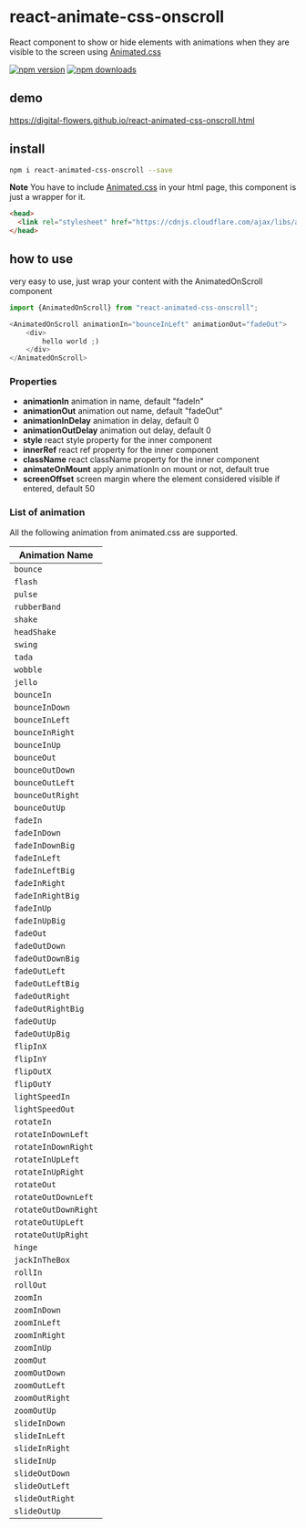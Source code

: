 # react-animate-css-onscroll
React component to show or hide elements with animations when they are visible to the screen using [Animated.css](https://daneden.github.io/animate.css/)

[![npm version](https://img.shields.io/npm/v/react-animated-css-onscroll.svg?style=flat-square)](https://www.npmjs.com/package/react-animated-css-onscroll)
[![npm downloads](https://img.shields.io/npm/dt/react-animated-css-onscroll.svg?style=flat-square)](https://www.npmjs.com/package/react-animated-css-onscroll)

## demo
https://digital-flowers.github.io/react-animated-css-onscroll.html

## install

```bash
npm i react-animated-css-onscroll --save
```
**Note** You have to include [Animated.css](https://daneden.github.io/animate.css/) in your html page, this component is just a wrapper for it.

```html
<head>
  <link rel="stylesheet" href="https://cdnjs.cloudflare.com/ajax/libs/animate.css/3.5.2/animate.min.css">
</head>
```

## how to use
very easy to use, just wrap your content with the AnimatedOnScroll component
```javascript
import {AnimatedOnScroll} from "react-animated-css-onscroll";

<AnimatedOnScroll animationIn="bounceInLeft" animationOut="fadeOut">
    <div>
        hello world ;)
    </div>
</AnimatedOnScroll>

```

### Properties

- **animationIn** animation in name, default "fadeIn"
- **animationOut** animation out name, default "fadeOut"
- **animationInDelay** animation in delay, default 0
- **animationOutDelay** animation out delay, default 0
- **style** react style property for the inner component
- **innerRef** react ref property for the inner component
- **className** react className property for the inner component
- **animateOnMount** apply animationIn on mount or not, default true
- **screenOffset** screen margin where the element considered visible if entered, default 50

### List of animation
All the following animation from animated.css are supported.

| ﻿Animation Name |
|--------------------|
| `bounce` |
| `flash` |
| `pulse` |
| `rubberBand` |
| `shake` |
| `headShake` |
| `swing` |
| `tada` |
| `wobble` |
| `jello` |
| `bounceIn` |
| `bounceInDown` |
| `bounceInLeft` |
| `bounceInRight` |
| `bounceInUp` |
| `bounceOut` |
| `bounceOutDown` |
| `bounceOutLeft` |
| `bounceOutRight` |
| `bounceOutUp` |
| `fadeIn` |
| `fadeInDown` |
| `fadeInDownBig` |
| `fadeInLeft` |
| `fadeInLeftBig` |
| `fadeInRight` |
| `fadeInRightBig` |
| `fadeInUp` |
| `fadeInUpBig` |
| `fadeOut` |
| `fadeOutDown` |
| `fadeOutDownBig` |
| `fadeOutLeft` |
| `fadeOutLeftBig` |
| `fadeOutRight` |
| `fadeOutRightBig` |
| `fadeOutUp` |
| `fadeOutUpBig` |
| `flipInX` |
| `flipInY` |
| `flipOutX` |
| `flipOutY` |
| `lightSpeedIn` |
| `lightSpeedOut` |
| `rotateIn` |
| `rotateInDownLeft` |
| `rotateInDownRight` |
| `rotateInUpLeft` |
| `rotateInUpRight` |
| `rotateOut` |
| `rotateOutDownLeft` |
| `rotateOutDownRight` |
| `rotateOutUpLeft` |
| `rotateOutUpRight` |
| `hinge` |
| `jackInTheBox` |
| `rollIn` |
| `rollOut` |
| `zoomIn` |
| `zoomInDown` |
| `zoomInLeft` |
| `zoomInRight` |
| `zoomInUp` |
| `zoomOut` |
| `zoomOutDown` |
| `zoomOutLeft` |
| `zoomOutRight` |
| `zoomOutUp` |
| `slideInDown` |
| `slideInLeft` |
| `slideInRight` |
| `slideInUp` |
| `slideOutDown` |
| `slideOutLeft` |
| `slideOutRight` |
| `slideOutUp` |
